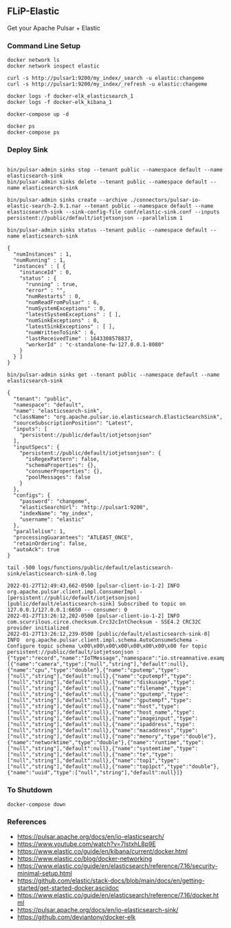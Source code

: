 ## FLiP-Elastic

Get your Apache Pulsar + Elastic 

### Command Line Setup

````
docker network ls
docker network inspect elastic

curl -s http://pulsar1:9200/my_index/_search -u elastic:changeme
curl -s http://pulsar1:9200/my_index/_refresh -u elastic:changeme

docker logs -f docker-elk_elasticsearch_1
docker logs -f docker-elk_kibana_1

docker-compose up -d

docker ps
docker-compose ps
````

### Deploy Sink

````

bin/pulsar-admin sinks stop --tenant public --namespace default --name elasticsearch-sink
bin/pulsar-admin sinks delete --tenant public --namespace default --name elasticsearch-sink

bin/pulsar-admin sinks create --archive ./connectors/pulsar-io-elastic-search-2.9.1.nar --tenant public --namespace default --name elasticsearch-sink --sink-config-file conf/elastic-sink.conf --inputs persistent://public/default/iotjetsonjson --parallelism 1

bin/pulsar-admin sinks status --tenant public --namespace default --name elasticsearch-sink

{
  "numInstances" : 1,
  "numRunning" : 1,
  "instances" : [ {
    "instanceId" : 0,
    "status" : {
      "running" : true,
      "error" : "",
      "numRestarts" : 0,
      "numReadFromPulsar" : 6,
      "numSystemExceptions" : 0,
      "latestSystemExceptions" : [ ],
      "numSinkExceptions" : 0,
      "latestSinkExceptions" : [ ],
      "numWrittenToSink" : 6,
      "lastReceivedTime" : 1643308578837,
      "workerId" : "c-standalone-fw-127.0.0.1-8080"
    }
  } ]
}

bin/pulsar-admin sinks get --tenant public --namespace default --name elasticsearch-sink

{
  "tenant": "public",
  "namespace": "default",
  "name": "elasticsearch-sink",
  "className": "org.apache.pulsar.io.elasticsearch.ElasticSearchSink",
  "sourceSubscriptionPosition": "Latest",
  "inputs": [
    "persistent://public/default/iotjetsonjson"
  ],
  "inputSpecs": {
    "persistent://public/default/iotjetsonjson": {
      "isRegexPattern": false,
      "schemaProperties": {},
      "consumerProperties": {},
      "poolMessages": false
    }
  },
  "configs": {
    "password": "changeme",
    "elasticSearchUrl": "http://pulsar1:9200",
    "indexName": "my_index",
    "username": "elastic"
  },
  "parallelism": 1,
  "processingGuarantees": "ATLEAST_ONCE",
  "retainOrdering": false,
  "autoAck": true
}

tail -500 logs/functions/public/default/elasticsearch-sink/elasticsearch-sink-0.log 

2022-01-27T12:49:43,662-0500 [pulsar-client-io-1-2] INFO  org.apache.pulsar.client.impl.ConsumerImpl - [persistent://public/default/iotjetsonjson][public/default/elasticsearch-sink] Subscribed to topic on 127.0.0.1/127.0.0.1:6650 -- consumer: 0
2022-01-27T13:26:12,202-0500 [pulsar-client-io-1-2] INFO  com.scurrilous.circe.checksum.Crc32cIntChecksum - SSE4.2 CRC32C provider initialized
2022-01-27T13:26:12,239-0500 [public/default/elasticsearch-sink-0] INFO  org.apache.pulsar.client.impl.schema.AutoConsumeSchema - Configure topic schema \x00\x00\x00\x00\x00\x00\x00\x00 for topic persistent://public/default/iotjetsonjson : {"type":"record","name":"IoTMessage","namespace":"io.streamnative.examples.oauth2","fields":[{"name":"camera","type":["null","string"],"default":null},{"name":"cpu","type":"double"},{"name":"cputemp","type":["null","string"],"default":null},{"name":"cputempf","type":["null","string"],"default":null},{"name":"diskusage","type":["null","string"],"default":null},{"name":"filename","type":["null","string"],"default":null},{"name":"gputemp","type":["null","string"],"default":null},{"name":"gputempf","type":["null","string"],"default":null},{"name":"host","type":["null","string"],"default":null},{"name":"host_name","type":["null","string"],"default":null},{"name":"imageinput","type":["null","string"],"default":null},{"name":"ipaddress","type":["null","string"],"default":null},{"name":"macaddress","type":["null","string"],"default":null},{"name":"memory","type":"double"},{"name":"networktime","type":"double"},{"name":"runtime","type":["null","string"],"default":null},{"name":"systemtime","type":["null","string"],"default":null},{"name":"te","type":["null","string"],"default":null},{"name":"top1","type":["null","string"],"default":null},{"name":"top1pct","type":"double"},{"name":"uuid","type":["null","string"],"default":null}]}

````

### To Shutdown

````
docker-compose down
````

### References

* https://pulsar.apache.org/docs/en/io-elasticsearch/
* https://www.youtube.com/watch?v=7IstxhL8p9E
* https://www.elastic.co/guide/en/kibana/current/docker.html
* https://www.elastic.co/blog/docker-networking
* https://www.elastic.co/guide/en/elasticsearch/reference/7.16/security-minimal-setup.html
* https://github.com/elastic/stack-docs/blob/main/docs/en/getting-started/get-started-docker.asciidoc
* https://www.elastic.co/guide/en/elasticsearch/reference/7.16/docker.html
* https://pulsar.apache.org/docs/en/io-elasticsearch-sink/
* https://github.com/deviantony/docker-elk

